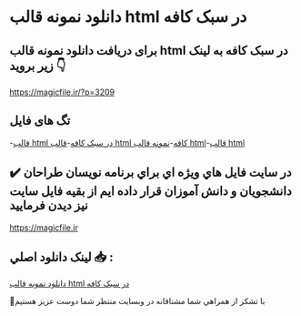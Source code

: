 # دانلود نمونه قالب html در سبک کافه

## برای دریافت دانلود نمونه قالب html در سبک کافه به لینک زیر بروید 👇

https://magicfile.ir/?p=3209

## تگ های فایل

-[قالب html در سبک کافه](https://magicfile.ir/product/%d9%86%d9%85%d9%88%d9%86%d9%87-%d9%82%d8%a7%d9%84%d8%a8-html-%d8%af%d8%b1-%d8%b3%d8%a8%da%a9-%da%a9%d8%a7%d9%81%d9%87/)-[قالب html کافه](https://magicfile.ir/product/%d9%86%d9%85%d9%88%d9%86%d9%87-%d9%82%d8%a7%d9%84%d8%a8-html-%d8%af%d8%b1-%d8%b3%d8%a8%da%a9-%da%a9%d8%a7%d9%81%d9%87/)-[نمونه قالب html](https://magicfile.ir/product/%d9%86%d9%85%d9%88%d9%86%d9%87-%d9%82%d8%a7%d9%84%d8%a8-html-%d8%af%d8%b1-%d8%b3%d8%a8%da%a9-%da%a9%d8%a7%d9%81%d9%87/)-[قالب html](https://magicfile.ir/product/%d9%86%d9%85%d9%88%d9%86%d9%87-%d9%82%d8%a7%d9%84%d8%a8-html-%d8%af%d8%b1-%d8%b3%d8%a8%da%a9-%da%a9%d8%a7%d9%81%d9%87/)

## ✔️ در سايت فايل هاي ويژه اي براي برنامه نويسان طراحان دانشجويان و دانش آموزان قرار داده ايم از بقيه فايل سايت نيز ديدن فرماييد

https://magicfile.ir


## لينک دانلود اصلي 📥 :

[دانلود نمونه قالب html در سبک کافه](https://magicfile.ir/product/%d9%86%d9%85%d9%88%d9%86%d9%87-%d9%82%d8%a7%d9%84%d8%a8-html-%d8%af%d8%b1-%d8%b3%d8%a8%da%a9-%da%a9%d8%a7%d9%81%d9%87/) 


🙏با تشکر از همراهي شما مشتاقانه در وبسایت منتظر شما دوست عزیز هستیم

